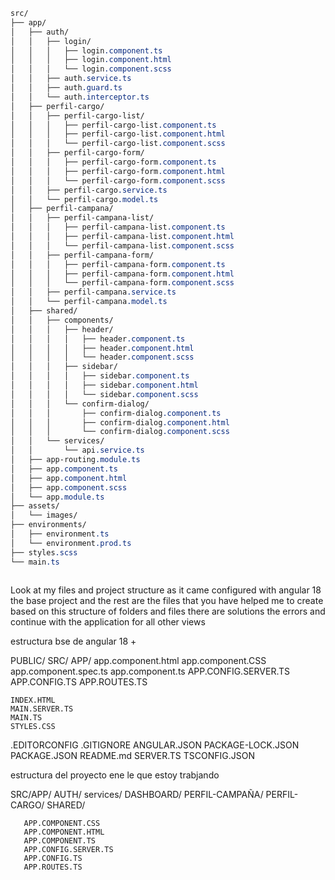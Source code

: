 ```css
src/
├── app/
│   ├── auth/
│   │   ├── login/
│   │   │   ├── login.component.ts
│   │   │   ├── login.component.html
│   │   │   └── login.component.scss
│   │   ├── auth.service.ts
│   │   ├── auth.guard.ts
│   │   └── auth.interceptor.ts
│   ├── perfil-cargo/
│   │   ├── perfil-cargo-list/
│   │   │   ├── perfil-cargo-list.component.ts
│   │   │   ├── perfil-cargo-list.component.html
│   │   │   └── perfil-cargo-list.component.scss
│   │   ├── perfil-cargo-form/
│   │   │   ├── perfil-cargo-form.component.ts
│   │   │   ├── perfil-cargo-form.component.html
│   │   │   └── perfil-cargo-form.component.scss
│   │   ├── perfil-cargo.service.ts
│   │   └── perfil-cargo.model.ts
│   ├── perfil-campana/
│   │   ├── perfil-campana-list/
│   │   │   ├── perfil-campana-list.component.ts
│   │   │   ├── perfil-campana-list.component.html
│   │   │   └── perfil-campana-list.component.scss
│   │   ├── perfil-campana-form/
│   │   │   ├── perfil-campana-form.component.ts
│   │   │   ├── perfil-campana-form.component.html
│   │   │   └── perfil-campana-form.component.scss
│   │   ├── perfil-campana.service.ts
│   │   └── perfil-campana.model.ts
│   ├── shared/
│   │   ├── components/
│   │   │   ├── header/
│   │   │   │   ├── header.component.ts
│   │   │   │   ├── header.component.html
│   │   │   │   └── header.component.scss
│   │   │   ├── sidebar/
│   │   │   │   ├── sidebar.component.ts
│   │   │   │   ├── sidebar.component.html
│   │   │   │   └── sidebar.component.scss
│   │   │   └── confirm-dialog/
│   │   │       ├── confirm-dialog.component.ts
│   │   │       ├── confirm-dialog.component.html
│   │   │       └── confirm-dialog.component.scss
│   │   └── services/
│   │       └── api.service.ts
│   ├── app-routing.module.ts
│   ├── app.component.ts
│   ├── app.component.html
│   ├── app.component.scss
│   └── app.module.ts
├── assets/
│   └── images/
├── environments/
│   ├── environment.ts
│   └── environment.prod.ts
├── styles.scss
└── main.ts



```

Look at my files and project structure as it came configured with angular 18 the base project and the rest are the files that you have helped me to create based on this structure of folders and files there are solutions the errors and continue with the application for all other views

estructura bse de angular 18 +

PUBLIC/
SRC/
    APP/
        app.component.html
        app.component.CSS
        app.component.spec.ts
        app.component.ts
        APP.CONFIG.SERVER.TS
        APP.CONFIG.TS
        APP.ROUTES.TS

    INDEX.HTML
    MAIN.SERVER.TS
    MAIN.TS
    STYLES.CSS

.EDITORCONFIG
.GITIGNORE
ANGULAR.JSON
PACKAGE-LOCK.JSON
PACKAGE.JSON
README.md
SERVER.TS
TSCONFIG.JSON


estructura del proyecto ene le que estoy trabjando

SRC/APP/
       AUTH/
       services/
       DASHBOARD/
       PERFIL-CAMPAÑA/
       PERFIL-CARGO/
       SHARED/

       APP.COMPONENT.CSS
       APP.COMPONENT.HTML
       APP.COMPONENT.TS
       APP.CONFIG.SERVER.TS
       APP.CONFIG.TS
       APP.ROUTES.TS



